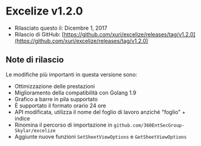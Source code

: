# Excelize v1.2.0

* Rilasciato questo il: Dicembre 1, 2017
* Rilascio di GitHub: [https://github.com/xuri/excelize/releases/tag/v1.2.0](https://github.com/xuri/excelize/releases/tag/v1.2.0)

## Note di rilascio

Le modifiche più importanti in questa versione sono:

* Ottimizzazione delle prestazioni
* Miglioramento della compatibilità con Golang 1.9
* Grafico a barre in pila supportato
* È supportato il formato orario 24 ore
* API modificata, utilizza il nome del foglio di lavoro anziché "foglio" + indice
* Rinomina il percorso di importazione in `github.com/360EntSecGroup-Skylar/excelize`
* Aggiunte nuove funzioni `SetSheetViewOptions` e `GetSheetViewOptions`
